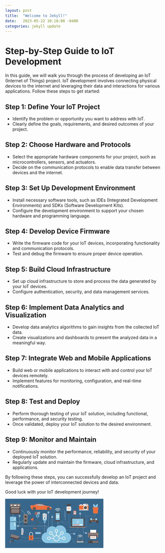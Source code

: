 ```yaml
---
layout: post
title:  "Welcome to Jekyll!"
date:   2023-05-22 10:18:00 -0400
categories: jekyll update
---
```


# Step-by-Step Guide to IoT Development

In this guide, we will walk you through the process of developing an IoT (Internet of Things) project. IoT development involves connecting physical devices to the internet and leveraging their data and interactions for various applications. Follow these steps to get started:

## Step 1: Define Your IoT Project

- Identify the problem or opportunity you want to address with IoT.
- Clearly define the goals, requirements, and desired outcomes of your project.

## Step 2: Choose Hardware and Protocols

- Select the appropriate hardware components for your project, such as microcontrollers, sensors, and actuators.
- Decide on the communication protocols to enable data transfer between devices and the internet.

## Step 3: Set Up Development Environment

- Install necessary software tools, such as IDEs (Integrated Development Environments) and SDKs (Software Development Kits).
- Configure the development environment to support your chosen hardware and programming language.

## Step 4: Develop Device Firmware

- Write the firmware code for your IoT devices, incorporating functionality and communication protocols.
- Test and debug the firmware to ensure proper device operation.

## Step 5: Build Cloud Infrastructure

- Set up cloud infrastructure to store and process the data generated by your IoT devices.
- Configure authentication, security, and data management services.

## Step 6: Implement Data Analytics and Visualization

- Develop data analytics algorithms to gain insights from the collected IoT data.
- Create visualizations and dashboards to present the analyzed data in a meaningful way.

## Step 7: Integrate Web and Mobile Applications

- Build web or mobile applications to interact with and control your IoT devices remotely.
- Implement features for monitoring, configuration, and real-time notifications.

## Step 8: Test and Deploy

- Perform thorough testing of your IoT solution, including functional, performance, and security testing.
- Once validated, deploy your IoT solution to the desired environment.

## Step 9: Monitor and Maintain

- Continuously monitor the performance, reliability, and security of your deployed IoT solution.
- Regularly update and maintain the firmware, cloud infrastructure, and applications.

By following these steps, you can successfully develop an IoT project and leverage the power of interconnected devices and data.

Good luck with your IoT development journey!

![IoT Development](/assets/iot-development.jpg)